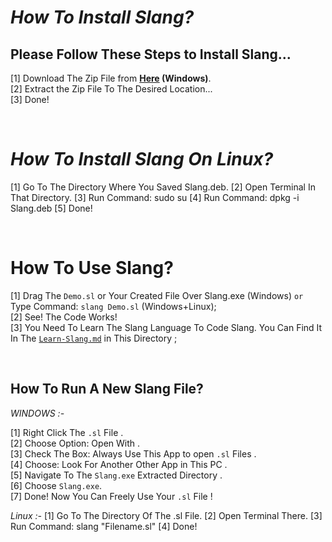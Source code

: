 # *How To Install Slang?*
## **Please Follow These Steps to Install Slang...**  
[1] Download The Zip File from **[Here](https://drive.google.com/uc?id=1yuHNKvUtlSrzQMygXMWNRjr9xZRU5cLT&export=download) (Windows)**.  
[2] Extract the Zip File To The Desired Location...  
[3] Done!

<br>

# *How To Install Slang On Linux?*
[1] Go To The Directory Where You Saved Slang.deb.
[2] Open Terminal In That Directory.
[3] Run Command: sudo su
[4] Run Command: dpkg -i Slang.deb
[5] Done!

<br>

# **How To Use Slang?**
[1] Drag The `Demo.sl` or Your Created File Over Slang.exe (Windows) `or` Type Command: `slang Demo.sl`  (Windows+Linux);  
[2] See! The Code Works!  
[3] You Need To Learn The Slang Language To Code Slang. You Can Find It In The [`Learn-Slang.md`](Learn-Slang.md) in This Directory ;


<br>

## **How To Run A New Slang File?**
*WINDOWS :-*

[1] Right Click The `.sl` File .  
[2] Choose Option: Open With .  
[3] Check The Box: Always Use This App to open `.sl` Files .  
[4] Choose: Look For Another Other App in This PC .  
[5] Navigate To The `Slang.exe` Extracted Directory .  
[6] Choose `Slang.exe`.  
[7] Done! Now You Can Freely Use Your `.sl` File !

*Linux :-*
[1] Go To The Directory Of The .sl File.
[2] Open Terminal There.
[3] Run Command: slang "Filename.sl"
[4] Done!

